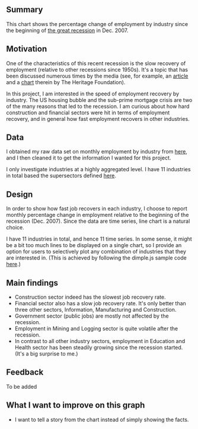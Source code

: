 ## Summary
This chart shows the percentage change of employment by industry since the beginning of [the great recession](https://en.wikipedia.org/wiki/Great_Recession) in Dec. 2007.

## Motivation
One of the characteristics of this recent recession is the slow recovery of employment (relative to other recessions since 1950s). It's a topic that has been discussed numerous times by the media (see, for example, an [article](http://www.heritage.org/research/reports/2011/09/how-congress-can-support-not-hinder-labor-market-recovery) and a [chart](http://www.heritage.org/~/media/images/reports/2011/09/b2602/b2602_chart2750px.ashx) therein by The Heritage Foundation).

In this project, I am interested in the speed of employment recovery by industry. The US housing bubble and the sub-prime mortgage crisis are two of the many reasons that led to the recession. I am curious about how hard construction and financial sectors were hit in terms of employment recovery, and in general how fast employment recovers in other industries.

## Data
I obtained my raw data set on monthly employment by industry from [here](http://data.bls.gov/cgi-bin/surveymost?ce), and I then cleaned it to get the information I wanted for this project.

I only investigate industries at a highly aggregated level. I have 11 industries in total based the supersectors defined [here](http://www.bls.gov/iag/tgs/iag_index_naics.htm).

## Design
In order to show how fast job recovers in each industry, I choose to report monthly percentage change in employment relative to the beginning of the recession (Dec. 2007). Since the data are time series, line chart is a natural choice.

I have 11 industries in total, and hence 11 time series. In some sense, it might be a bit too much lines to be displayed on a single chart, so I provide an option for users to selectively plot any combination of industries that they are interested in. (This is achieved by following the dimple.js sample code [here](http://dimplejs.org/advanced_examples_viewer.html?id=advanced_interactive_legends).)

## Main findings

* Construction sector indeed has the slowest job recovery rate.
* Financial sector also has a slow job recovery rate. It's only better than three other sectors, Information, Manufacturing and Construction.
* Government sector (public jobs) are mostly not affected by the recession.
* Employment in Mining and Logging sector is quite volatile after the recession.
* In contrast to all other industry sectors, employment in Education and Health sector has been steadily growing since the recession started. (It's a big surprise to me.)

## Feedback
To be added

## What I want to improve on this graph
* I want to tell a story from the chart instead of simply showing the facts.
